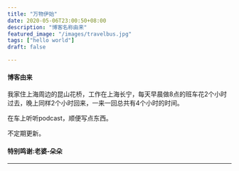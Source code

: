 ```yaml
---
title: "万物伊始"
date: 2020-05-06T23:00:50+08:00
description: "博客名称由来"
featured_image: "/images/travelbus.jpg"
tags: ["hello world"]
draft: false

---
```

#### 博客由来
我家住上海周边的昆山花桥，工作在上海长宁，每天早晨做8点的班车花2个小时过去，晚上同样2个小时回来，一来一回总共有4个小时的时间。

在车上听听podcast，顺便写点东西。
<!--more-->

不定期更新。

#### 特别鸣谢:老婆-朵朵
---
